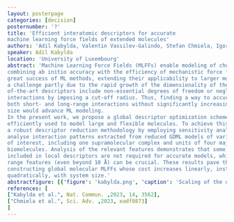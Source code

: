```yaml
---
layout: posterpage
categories: [decision]
posternumber: '?'
title: 'Efficient interatomic descriptors for accurate
machine learning force fields of extended molecules'
authors: 'Adil Kabylda, Valentin Vassilev-Galindo, Stefan Chmiela, Igor Poltavsky, Alexandre Tkatchenko'
speaker: Adil Kabylda
location: 'University of Luxembourg'
abstract: 'Machine Learning Force Fields (MLFFs) enable modeling of chemical systems
combining ab initio accuracy with the efficiency of mechanistic force fields. Despite the
great success of ML methods, extending their applicability to larger molecules poses
a challenge partly due to the rapid growth of the dimensionality of the descriptor. State-
of-the-art descriptors include non-essential degrees of freedom or neglect long-range
interactions by imposing a cut-off radius. Thus, finding a way to accurately describe
both short- and long-range interactions without significantly increasing the descriptor
size would advance ML modeling.
In the present work, we propose a global descriptor optimization scheme that can be
efficiently used to model large and flexible molecules. To achieve this, we developed
a robust descriptor reduction methodology by employing sensitivity analysis. We
analyse interaction patterns extracted from reduced GDML models of various systems
of interest, including one supramolecular complex and units of four major types of
biomolecules. Analysis of the relevant features demonstrates that some features
included in local descriptors are not required for accurate models, while certain long-
range features (even beyond 10 Å) can be crucial. These results pave the way to
constructing global molecular MLFFs whose cost increases linearly, instead of
quadratically, with system size.'
abstractfigure: [{'figure': 'kabylda.png', 'caption': 'Scaling of the default and reduced global descriptors.'}]
references: [
["Kabylda et al.", Nat. Commun. ,2023, 14, 3562],
["Chmiela et al.", Sci. Adv. ,2023, eadf0873]
]
---
```

